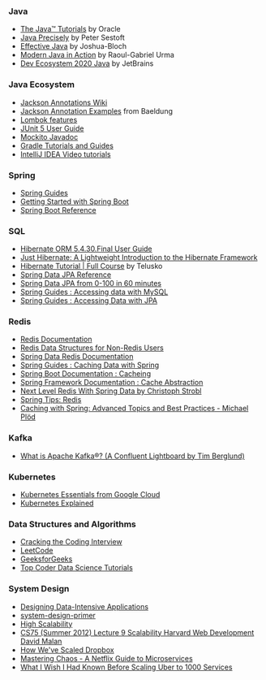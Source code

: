 ### Java
* [The Java™ Tutorials](https://docs.oracle.com/javase/tutorial/) by Oracle
* [Java Precisely](https://www.amazon.com/Java-Precisely-Press-Peter-Sestoft/dp/0262529076/) by Peter Sestoft
* [Effective Java](https://www.amazon.com/Effective-Java-Joshua-Bloch/dp/0134685997) by Joshua-Bloch
* [Modern Java in Action](https://www.amazon.com/Modern-Java-Action-functional-programming/dp/1617293563) by Raoul-Gabriel Urma
* [Dev Ecosystem 2020 Java](https://www.jetbrains.com/lp/devecosystem-2020/java/) by JetBrains

### Java Ecosystem
* [Jackson Annotations Wiki](https://github.com/FasterXML/jackson-annotations/wiki/Jackson-Annotations)
* [Jackson Annotation Examples](https://www.baeldung.com/jackson-annotations) from Baeldung
* [Lombok features](https://projectlombok.org/features/all)
* [JUnit 5 User Guide](https://junit.org/junit5/docs/current/user-guide/)
* [Mockito Javadoc](https://javadoc.io/doc/org.mockito/mockito-core/latest/org/mockito/Mockito.html)
* [Gradle Tutorials and Guides](https://gradle.org/guides/)
* [IntelliJ IDEA Video tutorials](https://www.jetbrains.com/idea/documentation/)

### Spring
* [Spring Guides](https://spring.io/guides)
* [Getting Started with Spring Boot](https://www.youtube.com/watch?v=sbPSjI4tt10)
* [Spring Boot Reference](https://docs.spring.io/spring-boot/docs/2.1.4.RELEASE/reference/htmlsingle/)

### SQL
* [Hibernate ORM 5.4.30.Final User Guide](https://docs.jboss.org/hibernate/orm/5.4/userguide/html_single/Hibernate_User_Guide.html)
* [Just Hibernate: A Lightweight Introduction to the Hibernate Framework](https://www.amazon.com/gp/product/1449334377/)
* [Hibernate Tutorial | Full Course](https://www.youtube.com/watch?v=JR7-EdxDSf0) by Telusko
* [Spring Data JPA Reference](https://docs.spring.io/spring-data/jpa/docs/2.5.0/reference/html/#reference)
* [Spring Data JPA from 0-100 in 60 minutes](https://www.youtube.com/watch?v=Zyqpo8gxSO0)
* [Spring Guides : Accessing data with MySQL](https://spring.io/guides/gs/accessing-data-mysql/)
* [Spring Guides : Accessing Data with JPA](https://spring.io/guides/gs/accessing-data-jpa/)

### Redis
* [Redis Documentation](https://redis.io/)
* [Redis Data Structures for Non-Redis Users](https://www.youtube.com/watch?v=ELk_W9BBTDU)
* [Spring Data Redis Documentation](https://spring.io/projects/spring-data-redis)
* [Spring Guides : Caching Data with Spring](https://spring.io/guides/gs/caching/)
* [Spring Boot Documentation : Cacheing](https://docs.spring.io/spring-boot/docs/current/reference/html/spring-boot-features.html#boot-features-caching)
* [Spring Framework Documentation : Cache Abstraction](https://docs.spring.io/spring-framework/docs/current/reference/html/integration.html#cache)
* [Next Level Redis With Spring Data by Christoph Strobl](https://www.youtube.com/watch?v=ctfDs7M35Ho)
* [Spring Tips: Redis](https://www.youtube.com/watch?v=_M8xoagybzU)
* [Caching with Spring: Advanced Topics and Best Practices - Michael Plöd](https://www.youtube.com/watch?v=SpQzWtqulhM)

### Kafka
* [What is Apache Kafka®? (A Confluent Lightboard by Tim Berglund)](https://www.youtube.com/watch?v=06iRM1Ghr1k)

### Kubernetes
* [Kubernetes Essentials from Google Cloud](https://www.youtube.com/playlist?list=PLIivdWyY5sqLmnGdKSdQIXq2sd_1bWSnx)
* [Kubernetes Explained](https://www.youtube.com/watch?v=aSrqRSk43lY)

### Data Structures and Algorithms
* [Cracking the Coding Interview](https://www.amazon.com/Cracking-Coding-Interview-6th-Edition/dp/0984782850)
* [LeetCode](https://leetcode.com/)
* [GeeksforGeeks](https://www.geeksforgeeks.org/)
* [Top Coder Data Science Tutorials](https://www.topcoder.com/community/data-science/data-science-tutorials/)

### System Design
* [Designing Data-Intensive Applications](https://www.amazon.com/Designing-Data-Intensive-Applications-Reliable-Maintainable/dp/1449373321)
* [system-design-primer](https://github.com/donnemartin/system-design-primer)
* [High Scalability](http://highscalability.com/)
* [CS75 (Summer 2012) Lecture 9 Scalability Harvard Web Development David Malan](https://www.youtube.com/watch?v=-W9F__D3oY4&list=PLmhRNZyYVpDmLpaVQm3mK5PY5KB_4hLjE&index=10)
* [How We've Scaled Dropbox](https://www.youtube.com/watch?v=PE4gwstWhmc)
* [Mastering Chaos - A Netflix Guide to Microservices](https://www.youtube.com/watch?v=CZ3wIuvmHeM&t=846s)
* [What I Wish I Had Known Before Scaling Uber to 1000 Services](https://www.youtube.com/watch?v=kb-m2fasdDY)
